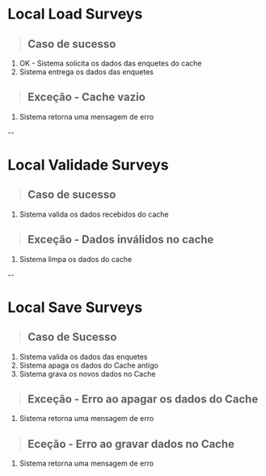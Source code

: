 # Local Load Surveys

> ## Caso de sucesso
1. OK - Sistema solicita os dados das enquetes do cache
2. Sistema entrega os dados das enquetes

> ## Exceção - Cache vazio
1. Sistema retorna uma mensagem de erro

--

# Local Validade Surveys

> ## Caso de sucesso
1. Sistema valida os dados recebidos do cache

> ## Exceção - Dados inválidos no cache
1. Sistema limpa os dados do cache

--

# Local Save Surveys

> ## Caso de Sucesso 
1. Sistema valida os dados das enquetes
2. Sistema apaga os dados do Cache antigo
3. Sistema grava os novos dados no Cache

> ## Exceção - Erro ao apagar os dados do Cache
1. Sistema retorna uma mensagem de erro 

> ## Eceção - Erro ao gravar dados no Cache
1. Sistema retorna uma mensagem de erro 